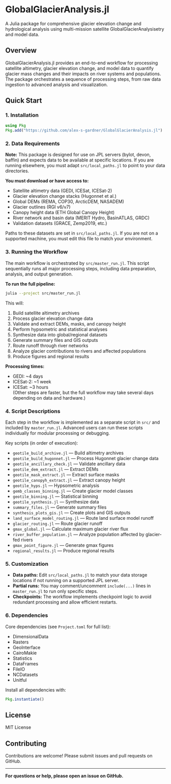 # GlobalGlacierAnalysis.jl

A Julia package for comprehensive glacier elevation change and hydrological analysis using multi-mission satellite GlobalGlacierAnalysisetry and model data.

## Overview

GlobalGlacierAnalysis.jl provides an end-to-end workflow for processing satellite altimetry, glacier elevation change, and model data to quantify glacier mass changes and their impacts on river systems and populations. The package orchestrates a sequence of processing steps, from raw data ingestion to advanced analysis and visualization.

## Quick Start

### 1. Installation

```julia
using Pkg
Pkg.add("https://github.com/alex-s-gardner/GlobalGlacierAnalysis.jl")
```

### 2. Data Requirements

**Note:** This package is designed for use on JPL servers (bylot, devon, baffin) and expects data to be available at specific locations. If you are running elsewhere, you must adapt `src/local_paths.jl` to point to your data directories.

**You must download or have access to:**
- Satellite altimetry data (GEDI, ICESat, ICESat-2)
- Glacier elevation change stacks (Hugonnet et al.)
- Global DEMs (REMA, COP30, ArcticDEM, NASADEM)
- Glacier outlines (RGI v6/v7)
- Canopy height data (ETH Global Canopy Height)
- River network and basin data (MERIT Hydro, BasinATLAS, GRDC)
- Validation datasets (GRACE, Zemp2019, etc.)

Paths to these datasets are set in `src/local_paths.jl`. If you are not on a supported machine, you must edit this file to match your environment.

### 3. Running the Workflow

The main workflow is orchestrated by `src/master_run.jl`. This script sequentially runs all major processing steps, including data preparation, analysis, and output generation.

**To run the full pipeline:**
```bash
julia --project src/master_run.jl
```

This will:
1. Build satellite altimetry archives
2. Process glacier elevation change data
3. Validate and extract DEMs, masks, and canopy height
4. Perform hypsometric and statistical analyses
5. Synthesize data into global/regional datasets
6. Generate summary files and GIS outputs
7. Route runoff through river networks
8. Analyze glacier contributions to rivers and affected populations
9. Produce figures and regional results

**Processing times:**  
- GEDI: ~4 days  
- ICESat-2: ~1 week  
- ICESat: ~3 hours  
(Other steps are faster, but the full workflow may take several days depending on data and hardware.)

### 4. Script Descriptions

Each step in the workflow is implemented as a separate script in `src/` and included by `master_run.jl`. Advanced users can run these scripts individually for modular processing or debugging.

Key scripts (in order of execution):
- `geotile_build_archive.jl` — Build altimetry archives
- `geotile_build_hugonnet.jl` — Process Hugonnet glacier change data
- `geotile_ancillary_check.jl` — Validate ancillary data
- `geotile_dem_extract.jl` — Extract DEMs
- `geotile_mask_extract.jl` — Extract surface masks
- `geotile_canopyh_extract.jl` — Extract canopy height
- `geotile_hyps.jl` — Hypsometric analysis
- `gemb_classes_binning.jl` — Create glacier model classes
- `geotile_binning.jl` — Statistical binning
- `geotile_synthesis.jl` — Synthesize data
- `summary_files.jl` — Generate summary files
- `synthesis_plots_gis.jl` — Create plots and GIS outputs
- `land_surface_model_routing.jl` — Route land surface model runoff
- `glacier_routing.jl` — Route glacier runoff
- `gmax_global.jl` — Calculate maximum glacier river flux
- `river_buffer_population.jl` — Analyze population affected by glacier-fed rivers
- `gmax_point_figure.jl` — Generate gmax figures
- `regional_results.jl` — Produce regional results

### 5. Customization

- **Data paths:** Edit `src/local_paths.jl` to match your data storage locations if not running on a supported JPL server.
- **Partial runs:** You may comment/uncomment `include(...)` lines in `master_run.jl` to run only specific steps.
- **Checkpoints:** The workflow implements checkpoint logic to avoid redundant processing and allow efficient restarts.

### 6. Dependencies

Core dependencies (see `Project.toml` for full list):
- DimensionalData
- Rasters
- GeoInterface
- CairoMakie
- Statistics
- DataFrames
- FileIO
- NCDatasets
- Unitful

Install all dependencies with:
```julia
Pkg.instantiate()
```

## License

MIT License

## Contributing

Contributions are welcome! Please submit issues and pull requests on GitHub.


---

**For questions or help, please open an issue on GitHub.**
